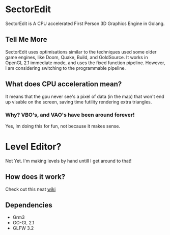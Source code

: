 # SectorEdit
SectorEdit is A CPU accelerated First Person 3D Graphics Engine in Golang.
## Tell Me More
SectorEdit uses optimisations similar to the techniques used some older game engines, like Doom, Quake, Build, and GoldSource. It works in OpenGL 2.1 immediate mode, and uses the fixed function pipeline. However, I am considering switching to the programmable pipeline.

## What does CPU acceleration mean?
It means that the gpu never see's a pixel of data (in the map) that won't end up visable on the screen, saving time futility rendering extra triangles.

### Why? VBO's, and VAO's have been around forever!
Yes, Im doing this for fun, not because it makes sense.

# Level Editor?
Not Yet. I'm making levels by hand untill I get around to that!

## How does it work?
Check out this neat [wiki](https://github.com/ajzat25/SectorEdit/wiki)

## Dependencies
* Grm3
* GO-GL 2.1
* GLFW 3.2
